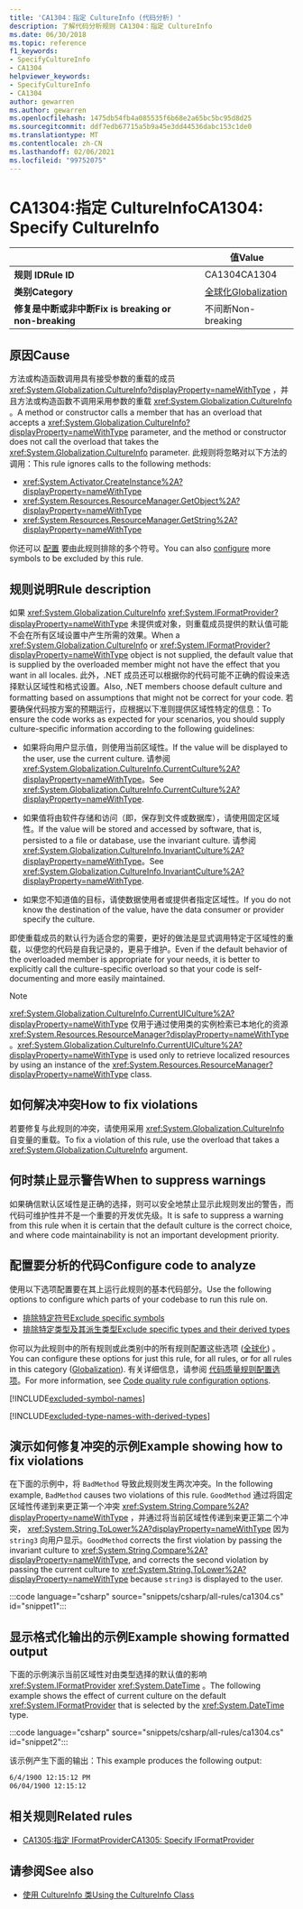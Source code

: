 ```yaml
---
title: 'CA1304：指定 CultureInfo (代码分析) '
description: 了解代码分析规则 CA1304：指定 CultureInfo
ms.date: 06/30/2018
ms.topic: reference
f1_keywords:
- SpecifyCultureInfo
- CA1304
helpviewer_keywords:
- SpecifyCultureInfo
- CA1304
author: gewarren
ms.author: gewarren
ms.openlocfilehash: 1475db54fb4a085535f6b68e2a65bc5bc95d8d25
ms.sourcegitcommit: ddf7edb67715a5b9a45e3dd44536dabc153c1de0
ms.translationtype: MT
ms.contentlocale: zh-CN
ms.lasthandoff: 02/06/2021
ms.locfileid: "99752075"
---
```

# <a name="ca1304-specify-cultureinfo"></a><span data-ttu-id="e4ff5-103">CA1304:指定 CultureInfo</span><span class="sxs-lookup"><span data-stu-id="e4ff5-103">CA1304: Specify CultureInfo</span></span>

| | <span data-ttu-id="e4ff5-104">值</span><span class="sxs-lookup"><span data-stu-id="e4ff5-104">Value</span></span> |
|-|-|
| <span data-ttu-id="e4ff5-105">**规则 ID**</span><span class="sxs-lookup"><span data-stu-id="e4ff5-105">**Rule ID**</span></span> |<span data-ttu-id="e4ff5-106">CA1304</span><span class="sxs-lookup"><span data-stu-id="e4ff5-106">CA1304</span></span>|
| <span data-ttu-id="e4ff5-107">**类别**</span><span class="sxs-lookup"><span data-stu-id="e4ff5-107">**Category**</span></span> |[<span data-ttu-id="e4ff5-108">全球化</span><span class="sxs-lookup"><span data-stu-id="e4ff5-108">Globalization</span></span>](globalization-warnings.md)|
| <span data-ttu-id="e4ff5-109">**修复是中断或非中断**</span><span class="sxs-lookup"><span data-stu-id="e4ff5-109">**Fix is breaking or non-breaking**</span></span> |<span data-ttu-id="e4ff5-110">不间断</span><span class="sxs-lookup"><span data-stu-id="e4ff5-110">Non-breaking</span></span>|

## <a name="cause"></a><span data-ttu-id="e4ff5-111">原因</span><span class="sxs-lookup"><span data-stu-id="e4ff5-111">Cause</span></span>

<span data-ttu-id="e4ff5-112">方法或构造函数调用具有接受参数的重载的成员 <xref:System.Globalization.CultureInfo?displayProperty=nameWithType> ，并且方法或构造函数不调用采用参数的重载 <xref:System.Globalization.CultureInfo> 。</span><span class="sxs-lookup"><span data-stu-id="e4ff5-112">A method or constructor calls a member that has an overload that accepts a <xref:System.Globalization.CultureInfo?displayProperty=nameWithType> parameter, and the method or constructor does not call the overload that takes the <xref:System.Globalization.CultureInfo> parameter.</span></span> <span data-ttu-id="e4ff5-113">此规则将忽略对以下方法的调用：</span><span class="sxs-lookup"><span data-stu-id="e4ff5-113">This rule ignores calls to the following methods:</span></span>

- <xref:System.Activator.CreateInstance%2A?displayProperty=nameWithType>
- <xref:System.Resources.ResourceManager.GetObject%2A?displayProperty=nameWithType>
- <xref:System.Resources.ResourceManager.GetString%2A?displayProperty=nameWithType>

<span data-ttu-id="e4ff5-114">你还可以 [配置](#configure-code-to-analyze) 要由此规则排除的多个符号。</span><span class="sxs-lookup"><span data-stu-id="e4ff5-114">You can also [configure](#configure-code-to-analyze) more symbols to be excluded by this rule.</span></span>

## <a name="rule-description"></a><span data-ttu-id="e4ff5-115">规则说明</span><span class="sxs-lookup"><span data-stu-id="e4ff5-115">Rule description</span></span>

<span data-ttu-id="e4ff5-116">如果 <xref:System.Globalization.CultureInfo> <xref:System.IFormatProvider?displayProperty=nameWithType> 未提供或对象，则重载成员提供的默认值可能不会在所有区域设置中产生所需的效果。</span><span class="sxs-lookup"><span data-stu-id="e4ff5-116">When a <xref:System.Globalization.CultureInfo> or <xref:System.IFormatProvider?displayProperty=nameWithType> object is not supplied, the default value that is supplied by the overloaded member might not have the effect that you want in all locales.</span></span> <span data-ttu-id="e4ff5-117">此外，.NET 成员还可以根据你的代码可能不正确的假设来选择默认区域性和格式设置。</span><span class="sxs-lookup"><span data-stu-id="e4ff5-117">Also, .NET members choose default culture and formatting based on assumptions that might not be correct for your code.</span></span> <span data-ttu-id="e4ff5-118">若要确保代码按方案的预期运行，应根据以下准则提供区域性特定的信息：</span><span class="sxs-lookup"><span data-stu-id="e4ff5-118">To ensure the code works as expected for your scenarios, you should supply culture-specific information according to the following guidelines:</span></span>

- <span data-ttu-id="e4ff5-119">如果将向用户显示值，则使用当前区域性。</span><span class="sxs-lookup"><span data-stu-id="e4ff5-119">If the value will be displayed to the user, use the current culture.</span></span> <span data-ttu-id="e4ff5-120">请参阅 <xref:System.Globalization.CultureInfo.CurrentCulture%2A?displayProperty=nameWithType>。</span><span class="sxs-lookup"><span data-stu-id="e4ff5-120">See <xref:System.Globalization.CultureInfo.CurrentCulture%2A?displayProperty=nameWithType>.</span></span>

- <span data-ttu-id="e4ff5-121">如果值将由软件存储和访问（即，保存到文件或数据库），请使用固定区域性。</span><span class="sxs-lookup"><span data-stu-id="e4ff5-121">If the value will be stored and accessed by software, that is, persisted to a file or database, use the invariant culture.</span></span> <span data-ttu-id="e4ff5-122">请参阅 <xref:System.Globalization.CultureInfo.InvariantCulture%2A?displayProperty=nameWithType>。</span><span class="sxs-lookup"><span data-stu-id="e4ff5-122">See <xref:System.Globalization.CultureInfo.InvariantCulture%2A?displayProperty=nameWithType>.</span></span>

- <span data-ttu-id="e4ff5-123">如果您不知道值的目标，请使数据使用者或提供者指定区域性。</span><span class="sxs-lookup"><span data-stu-id="e4ff5-123">If you do not know the destination of the value, have the data consumer or provider specify the culture.</span></span>

<span data-ttu-id="e4ff5-124">即使重载成员的默认行为适合您的需要，更好的做法是显式调用特定于区域性的重载，以便您的代码是自我记录的，更易于维护。</span><span class="sxs-lookup"><span data-stu-id="e4ff5-124">Even if the default behavior of the overloaded member is appropriate for your needs, it is better to explicitly call the culture-specific overload so that your code is self-documenting and more easily maintained.</span></span>

> [!NOTE]
> <span data-ttu-id="e4ff5-125"><xref:System.Globalization.CultureInfo.CurrentUICulture%2A?displayProperty=nameWithType> 仅用于通过使用类的实例检索已本地化的资源 <xref:System.Resources.ResourceManager?displayProperty=nameWithType> 。</span><span class="sxs-lookup"><span data-stu-id="e4ff5-125"><xref:System.Globalization.CultureInfo.CurrentUICulture%2A?displayProperty=nameWithType> is used only to retrieve localized resources by using an instance of the <xref:System.Resources.ResourceManager?displayProperty=nameWithType> class.</span></span>

## <a name="how-to-fix-violations"></a><span data-ttu-id="e4ff5-126">如何解决冲突</span><span class="sxs-lookup"><span data-stu-id="e4ff5-126">How to fix violations</span></span>

<span data-ttu-id="e4ff5-127">若要修复与此规则的冲突，请使用采用 <xref:System.Globalization.CultureInfo> 自变量的重载。</span><span class="sxs-lookup"><span data-stu-id="e4ff5-127">To fix a violation of this rule, use the overload that takes a <xref:System.Globalization.CultureInfo> argument.</span></span>

## <a name="when-to-suppress-warnings"></a><span data-ttu-id="e4ff5-128">何时禁止显示警告</span><span class="sxs-lookup"><span data-stu-id="e4ff5-128">When to suppress warnings</span></span>

<span data-ttu-id="e4ff5-129">如果确信默认区域性是正确的选择，则可以安全地禁止显示此规则发出的警告，而代码可维护性并不是一个重要的开发优先级。</span><span class="sxs-lookup"><span data-stu-id="e4ff5-129">It is safe to suppress a warning from this rule when it is certain that the default culture is the correct choice, and where code maintainability is not an important development priority.</span></span>

## <a name="configure-code-to-analyze"></a><span data-ttu-id="e4ff5-130">配置要分析的代码</span><span class="sxs-lookup"><span data-stu-id="e4ff5-130">Configure code to analyze</span></span>

<span data-ttu-id="e4ff5-131">使用以下选项配置要在其上运行此规则的基本代码部分。</span><span class="sxs-lookup"><span data-stu-id="e4ff5-131">Use the following options to configure which parts of your codebase to run this rule on.</span></span>

- [<span data-ttu-id="e4ff5-132">排除特定符号</span><span class="sxs-lookup"><span data-stu-id="e4ff5-132">Exclude specific symbols</span></span>](#exclude-specific-symbols)
- [<span data-ttu-id="e4ff5-133">排除特定类型及其派生类型</span><span class="sxs-lookup"><span data-stu-id="e4ff5-133">Exclude specific types and their derived types</span></span>](#exclude-specific-types-and-their-derived-types)

<span data-ttu-id="e4ff5-134">你可以为此规则中的所有规则或此类别中的所有规则配置这些选项 ([全球化](globalization-warnings.md)) 。</span><span class="sxs-lookup"><span data-stu-id="e4ff5-134">You can configure these options for just this rule, for all rules, or for all rules in this category ([Globalization](globalization-warnings.md)).</span></span> <span data-ttu-id="e4ff5-135">有关详细信息，请参阅 [代码质量规则配置选项](../code-quality-rule-options.md)。</span><span class="sxs-lookup"><span data-stu-id="e4ff5-135">For more information, see [Code quality rule configuration options](../code-quality-rule-options.md).</span></span>

[!INCLUDE[excluded-symbol-names](~/includes/code-analysis/excluded-symbol-names.md)]

[!INCLUDE[excluded-type-names-with-derived-types](~/includes/code-analysis/excluded-type-names-with-derived-types.md)]

## <a name="example-showing-how-to-fix-violations"></a><span data-ttu-id="e4ff5-136">演示如何修复冲突的示例</span><span class="sxs-lookup"><span data-stu-id="e4ff5-136">Example showing how to fix violations</span></span>

<span data-ttu-id="e4ff5-137">在下面的示例中，将 `BadMethod` 导致此规则发生两次冲突。</span><span class="sxs-lookup"><span data-stu-id="e4ff5-137">In the following example, `BadMethod` causes two violations of this rule.</span></span> <span data-ttu-id="e4ff5-138">`GoodMethod` 通过将固定区域性传递到来更正第一个冲突 <xref:System.String.Compare%2A?displayProperty=nameWithType> ，并通过将当前区域性传递到来更正第二个冲突， <xref:System.String.ToLower%2A?displayProperty=nameWithType> 因为 `string3` 向用户显示。</span><span class="sxs-lookup"><span data-stu-id="e4ff5-138">`GoodMethod` corrects the first violation by passing the invariant culture to <xref:System.String.Compare%2A?displayProperty=nameWithType>, and corrects the second violation by passing the current culture to <xref:System.String.ToLower%2A?displayProperty=nameWithType> because `string3` is displayed to the user.</span></span>

:::code language="csharp" source="snippets/csharp/all-rules/ca1304.cs" id="snippet1":::

## <a name="example-showing-formatted-output"></a><span data-ttu-id="e4ff5-139">显示格式化输出的示例</span><span class="sxs-lookup"><span data-stu-id="e4ff5-139">Example showing formatted output</span></span>

<span data-ttu-id="e4ff5-140">下面的示例演示当前区域性对由类型选择的默认值的影响 <xref:System.IFormatProvider> <xref:System.DateTime> 。</span><span class="sxs-lookup"><span data-stu-id="e4ff5-140">The following example shows the effect of current culture on the default <xref:System.IFormatProvider> that is selected by the <xref:System.DateTime> type.</span></span>

:::code language="csharp" source="snippets/csharp/all-rules/ca1304.cs" id="snippet2":::

<span data-ttu-id="e4ff5-141">该示例产生下面的输出：</span><span class="sxs-lookup"><span data-stu-id="e4ff5-141">This example produces the following output:</span></span>

```txt
6/4/1900 12:15:12 PM
06/04/1900 12:15:12
```

## <a name="related-rules"></a><span data-ttu-id="e4ff5-142">相关规则</span><span class="sxs-lookup"><span data-stu-id="e4ff5-142">Related rules</span></span>

- [<span data-ttu-id="e4ff5-143">CA1305:指定 IFormatProvider</span><span class="sxs-lookup"><span data-stu-id="e4ff5-143">CA1305: Specify IFormatProvider</span></span>](ca1305.md)

## <a name="see-also"></a><span data-ttu-id="e4ff5-144">请参阅</span><span class="sxs-lookup"><span data-stu-id="e4ff5-144">See also</span></span>

- [<span data-ttu-id="e4ff5-145">使用 CultureInfo 类</span><span class="sxs-lookup"><span data-stu-id="e4ff5-145">Using the CultureInfo Class</span></span>](../../../standard/globalization-localization/globalization.md#work-with-culture-specific-settings)
